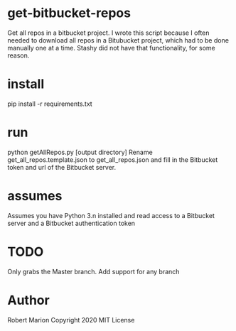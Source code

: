 # get-bitbucket-repos
Get all repos in a bitbucket project. I wrote this script because I often needed to download all repos in a Bitubucket project, which had to be done manually one at a time.
Stashy did not have that functionality, for some reason.

# install
pip install -r requirements.txt

# run
python getAllRepos.py <repo-key> [output directory]
Rename get_all_repos.template.json to get_all_repos.json and fill in the Bitbucket token and url of the Bitbucket server.

# assumes
Assumes you have Python 3.n installed and read access to a Bitbucket server and a Bitbucket authentication token

# TODO
Only grabs the Master branch. Add support for any branch

# Author
Robert Marion 
Copyright 2020 MIT License

